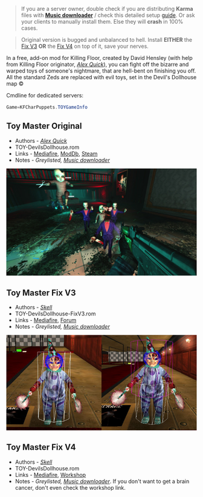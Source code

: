 [Music downloader]: <https://forums.tripwireinteractive.com/index.php?threads/mutator-music-downloader.101249/> 'music downloader'

> If you are a server owner, double check if you are distributing **Karma** files with **[Music downloader]** / check this detailed setup [guide](https://steamcommunity.com/sharedfiles/filedetails/?id=2885998191). Or ask your clients to manually install them. Else they will **crash** in 100% cases.

> Original version is bugged and unbalanced to hell. Install **EITHER** the [Fix V3](#toy-master-fix-v3) **OR** the [Fix V4](#toy-master-fix-v4) on top of it, save your nerves.

In a free, add-on mod for Killing Floor, created by David Hensley (with help from Killing Floor originator, [*Alex Quick*](./Links.md#KF_Alex)), you can fight off the bizarre and warped toys of someone's nightmare, that are hell-bent on finishing you off. All the standard Zeds are replaced with evil toys, set in the Devil's Dollhouse map ©

Cmdline for dedicated servers:

```java
Game=KFCharPuppets.TOYGameInfo
```

## Toy Master Original

* Authors - [*Alex Quick*](./Links.md#KF_Alex)
* TOY-DevilsDollhouse.rom
* Links - [Mediafire](<https://www.mediafire.com/file/lpu8z96zdlgr2en/ToyMaster.zip/file>), [ModDb](<https://www.moddb.com/mods/toy-master>), [Steam](<https://store.steampowered.com/app/326960/Killing_Floor__Toy_Master/>)
* Notes - *Greylisted, [Music downloader]*

![IMG](./images/toy_DevilsDollhouse.jpeg ':size=300')

## Toy Master Fix V3

* Authors - [*Skell*](./Links.md#Skell)
* TOY-DevilsDollhouse-FixV3.rom
* Links - [Mediafire](<https://www.mediafire.com/file/47aa66d8h8q68a6/Toy_Master_Fix_V3.zip/file>), [Forum](<https://forums.tripwireinteractive.com/index.php?threads/killing-floor-toy-master-bugs-and-fixes.104461/>)
* Notes - *Greylisted, [Music downloader]*

![IMG](./images/toy_DevilsDollhouseFix.png ':size=300')

## Toy Master Fix V4

* Authors - [*Skell*](./Links.md#Skell)
* TOY-DevilsDollhouse.rom
* Links - [Mediafire](<https://www.mediafire.com/file/ish48ujyff1mryc/Toy+Master+Fix+V4.zip/file>), [Workshop](<https://steamcommunity.com/sharedfiles/filedetails/?id=1707277817>)
* Notes - *Greylisted, [Music downloader]*. If you don't want to get a brain cancer, don't even check the workshop link.
